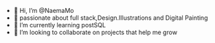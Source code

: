 - 👋 Hi, I’m @NaemaMo
- 👀  passionate about full stack,Design.Illustrations and Digital Painting
- 🌱 I’m currently learning postSQL 
- 💞️ I’m looking to collaborate on projects that help me grow


<!---
ranmori/ranmori is a ✨ special ✨ repository because its `README.md` (this file) appears on your GitHub profile.
You can click the Preview link to take a look at your changes.
--->
